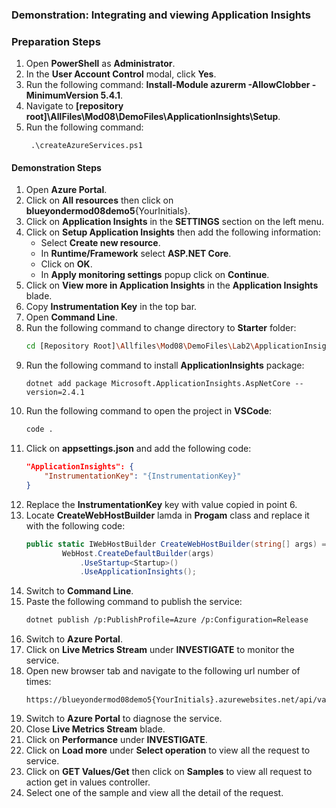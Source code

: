 
### Demonstration: Integrating and viewing Application Insights

### Preparation Steps

1. Open **PowerShell** as **Administrator**.
2. In the **User Account Control** modal, click **Yes**.
3. Run the following command: **Install-Module azurerm -AllowClobber -MinimumVersion 5.4.1**.
4. Navigate to **[repository root]\AllFiles\Mod08\DemoFiles\ApplicationInsights\Setup**.
5. Run the following command:
    ```batch
     .\createAzureServices.ps1
    ```

#### Demonstration Steps

1. Open **Azure Portal**.
2. Click on **All resources** then click on **blueyondermod08demo5**{YourInitials}.
3. Click on **Application Insights** in the **SETTINGS** section on the left menu.
4. Click on **Setup Application Insights** then add the following information:
    - Select **Create new resource**.
    - In **Runtime/Framework** select **ASP.NET Core**.
    - Click on **OK**.
    - In **Apply monitoring settings** popup click on **Continue**.
5. Click on **View more in Application Insights** in the **Application Insights** blade.
6. Copy **Instrumentation Key** in the top bar.
7. Open **Command Line**.
8. Run the following command to change directory to **Starter** folder:
    ```bash
    cd [Repository Root]\Allfiles\Mod08\DemoFiles\Lab2\ApplicationInsights\Starter
    ```
9. Run the following command to install **ApplicationInsights** package:
    ```base
    dotnet add package Microsoft.ApplicationInsights.AspNetCore --version=2.4.1
    ```
10. Run the following command to open the project in **VSCode**: 
    ```bash
    code .
    ```
11. Click on **appsettings.json** and add the following code:
    ```json
    "ApplicationInsights": {
        "InstrumentationKey": "{InstrumentationKey}"
    }
    ```
12. Replace the **InstrumentationKey** key with value copied in point 6.
13. Locate **CreateWebHostBuilder** lamda in **Progam** class and replace it with the following code:
    ```cs
    public static IWebHostBuilder CreateWebHostBuilder(string[] args) =>
            WebHost.CreateDefaultBuilder(args)
                .UseStartup<Startup>()
                .UseApplicationInsights();
    ```
14. Switch to **Command Line**.
15. Paste the following command to publish the service:
    ```bash
    dotnet publish /p:PublishProfile=Azure /p:Configuration=Release
    ```
16. Switch to **Azure Portal**.
17. Click on **Live Metrics Stream** under **INVESTIGATE** to monitor the service.
18. Open new browser tab and navigate to the following url number of times:
    ```url
    https://blueyondermod08demo5{YourInitials}.azurewebsites.net/api/values
    ```
19. Switch to **Azure Portal** to diagnose the service.
20. Close **Live Metrics Stream** blade.
21. Click on **Performance** under **INVESTIGATE**.
22. Click on **Load more** under **Select operation** to view all the request to service.
23. Click on **GET Values/Get** then click on **Samples** to view all request to action get in values controller.
24. Select one of the sample and view all the detail of the request. 
